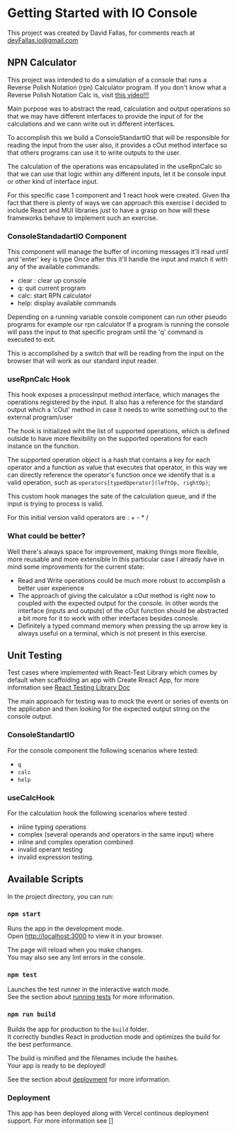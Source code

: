 # Getting Started with IO Console
This project was created by David Fallas, for comments reach at [devFallas.io@gmail.com](devFallas.io@gmail.com)
 
 
## NPN Calculator
 
This project was intended to do a simulation of a console that runs a Reverse Polish Notation (rpn) Calculator program.
If you don't know what a Reverse Polish Notation Calc is, visit [this video!!!](https://www.youtube.com/watch?v=7edoVNuwGvc)
 
Main purpose was to abstract the read,  calculation and output operations so that we may have different interfaces to provide the input of for the calculations and we cann write out in different interfaces.
 
To accomplish this we build a ConsoleStandartIO that will be responsible for reading the input from the user also, it provides a cOut method interface so that others programs can use it to write outputs to the user.
 
The calculation of the operations was encapsulated in the useRpnCalc so that we can use that logic within any different inputs, let it be console input or other kind of interface input.
 
For this specific case 1 component and 1 react hook were created. Given tha fact that there is plenty of ways we can approach this exercise I decided to include React and MUI libraries just to have a grasp on how will these frameworks behave to implement such an exercise.
 
### ConsoleStandadartIO Component
 
This component will manage the buffer of incoming messages it'll read until and 'enter' key is type
Once after this it'll handle the input and match it with any of the available commands:
* clear : clear up console
* q: quit current program
* calc: start RPN calculator
* help: display available commands
 
Depending on a running variable console component can run other pseudo programs for example our rpn calculator
If a program is running the console will pass the input to that specific program until the 'q' command is executed
to exit.
 
This is accomplished by a switch that will be reading from the input on the browser that will work as our standard input reader.
 
### useRpnCalc Hook
 
This hook exposes a processInput method interface, which manages the operations registered by the input.
It also has a reference for the standard output which a 'cOut' method in case it needs to write something out to the external program/user
 
The hook is initialized wiht the list of supported operations, which is defined outside to have more flexibility on the supported operations for each instance on the function.

The supported operation object is a hash that contains a key for each operator and a function as value that executes
that operator, in this way we can directly reference the operator's function once we identify that is a valid operation,
such as `operators[typedOperator](leftOp, rightOp)`;
 
This custom hook manages the sate of the calculation queue, and if the input is trying to process is valid.
 
For this initial version valid operators are : + - * /
 
### What could be better?
 
Well there's always space for improvement, making things more flexible, more reusable and more extensible
In this particular case I already have in mind some improvements for the current state:
-  Read and Write operations could be much more robust to accomplish a better user experience
- The approach of giving the calculator a cOut method is right now to coupled with the    expected output for the console. In other words the interface (inputs and outputs) of the cOut function should be abstracted a bit more for it to work with other interfaces besides conosle.
 - Definitely a typed command memory when pressing the up arrow key  is always useful on a terminal, which is not present in this exercise.

## Unit Testing
Test cases where implemented  with  React-Test Library  which comes by default when scaffolding an app  with Create Rreact App, for more information  see [React Testing  Library  Doc](https://testing-library.com/docs/)
 
The main approach for testing was to mock the event or series of events on the application and then looking for the expected output string on the console output.
### ConsoleStandartIO
For the console component the following scenarios where tested:
-  `q`
- `calc`
- `help`
### useCalcHook
For the calculation hook the following scenarios where tested
 
- inline typing operations
- complex (several operands  and operators in  the same input) where
-  inline and complex operation combined
- invalid operant testing
-  invalid expression testing.
## Available Scripts
 
In the project directory, you can run:
 
### `npm start`
 
Runs the app in the development mode.\
Open [http://localhost:3000](http://localhost:3000) to view it in your browser.
 
The page will reload when you make changes.\
You may also see any lint errors in the console.
 
### `npm test`

Launches the test runner in the interactive watch mode.\
See the section about [running tests](https://facebook.github.io/create-react-app/docs/running-tests) for more information.
 
### `npm run build`
 
Builds the app for production to the `build` folder.\
It correctly bundles React in production mode and optimizes the build for the best performance.
 
The build is minified and the filenames include the hashes.\
Your app is ready to be deployed!
 
See the section about [deployment](https://facebook.github.io/create-react-app/docs/deployment) for more information.
 
### Deployment
 
This app has been deployed along with Vercel continous deployment support.
For more information see []
 